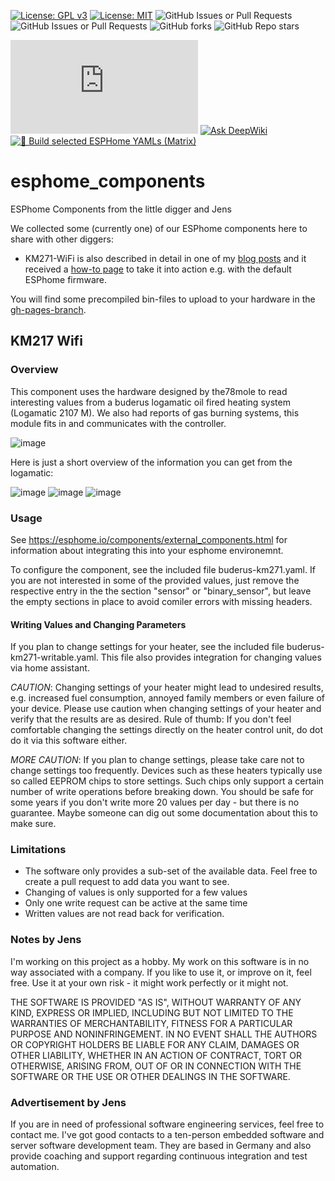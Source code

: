 [![License: GPL v3](https://img.shields.io/badge/License-GPLv3-blue.svg)](https://www.gnu.org/licenses/gpl-3.0)
[![License: MIT](https://img.shields.io/badge/License-MIT-yellow.svg)](https://opensource.org/licenses/MIT)
![GitHub Issues or Pull Requests](https://img.shields.io/github/issues/the78mole/esphome_components)
![GitHub Issues or Pull Requests](https://img.shields.io/github/issues-pr/the78mole/esphome_components)
![GitHub forks](https://img.shields.io/github/forks/the78mole/esphome_components)
![GitHub Repo stars](https://img.shields.io/github/stars/the78mole/esphome_components)

![Matrix](https://img.shields.io/matrix/molesblog%3Amatrix.org)
[![Ask DeepWiki](https://deepwiki.com/badge.svg)](https://deepwiki.com/the78mole/esphome_components)
[![🧪 Build selected ESPHome YAMLs (Matrix)](https://github.com/the78mole/esphome_components/actions/workflows/build-matrix.yml/badge.svg)](https://github.com/the78mole/esphome_components/actions/workflows/build-matrix.yml)


# esphome_components
ESPhome Components from the little digger and Jens

We collected some (currently one) of our ESPhome components here to share with other diggers:

- KM271-WiFi is also described in detail in one of my [blog posts](https://the78mole.de/reverse-engineering-the-buderus-km217/) and it received a [how-to page](https://the78mole.de/projects/km271-wifi-howto/) to take it into action e.g. with the default ESPhome firmware.

You will find some precompiled bin-files to upload to your hardware in the [gh-pages-branch](https://github.com/the78mole/esphome_components/tree/gh-pages).

## KM217 Wifi

### Overview
This component uses the hardware designed by the78mole to read interesting values from a buderus logamatic oil fired heating system (Logamatic 2107 M). We also had reports of gas burning systems, this module fits in and communicates with the controller. 

![image](components/km271_wifi/IMG/Buderus-KM217-Clone_0.0.5.jpg)

Here is just a short overview of the information you can get from the logamatic:

 ![image](images/home-assistant-values.png)
 ![image](images/home-assistant-values-2.png)
 ![image](images/home-assistant-values-3.png)


 
### Usage
See https://esphome.io/components/external_components.html for information about integrating this into your esphome environemnt.

To configure the component, see the included file buderus-km271.yaml.
If you are not interested in some of the provided values, just remove the respective entry in the the section "sensor" or "binary_sensor", but leave the empty sections in place to avoid comiler errors with missing headers.

#### Writing Values and Changing Parameters 
If you plan to change settings for your heater, see the included file buderus-km271-writable.yaml. This file also provides integration for changing values via home assistant.

*CAUTION*: 
Changing settings of your heater might lead to undesired results, e.g. increased fuel consumption, annoyed family members or even failure of your device.
Please use caution when changing settings of your heater and verify that the results are as desired. Rule of thumb: If you don't feel comfortable changing the settings directly on the heater control unit,
do dot do it via this software either.

*MORE CAUTION*: 
If you plan to change settings, please take care not to change settings too
frequently. Devices such as these heaters typically use so called EEPROM chips to store settings. Such chips only support a certain number of write operations before breaking down.
You should be safe for some years if you don't write more 20 values per day - but there is no guarantee. Maybe someone can dig out some documentation about this to make sure.

### Limitations
   * The software only provides a sub-set of the available data. Feel free to create a pull request to add data you want to see.
   * Changing of values is only supported for a few values
   * Only one write request can be active at the same time
   * Written values are not read back for verification.

### Notes by Jens
I'm working on this project as a hobby. My work on this software is in no way associated with a company. If you like to use it, or improve on it, feel free.
Use it at your own risk - it might work perfectly or it might not.
 
THE SOFTWARE IS PROVIDED "AS IS", WITHOUT WARRANTY OF ANY KIND, EXPRESS OR IMPLIED, INCLUDING BUT NOT LIMITED TO THE WARRANTIES OF MERCHANTABILITY, FITNESS FOR A PARTICULAR PURPOSE AND NONINFRINGEMENT. IN NO EVENT SHALL THE AUTHORS OR COPYRIGHT HOLDERS BE LIABLE FOR ANY CLAIM, DAMAGES OR OTHER LIABILITY, WHETHER IN AN ACTION OF CONTRACT, TORT OR OTHERWISE, ARISING FROM, OUT OF OR IN CONNECTION WITH THE SOFTWARE OR THE USE OR OTHER DEALINGS IN THE SOFTWARE.

### Advertisement by Jens
If you are in need of professional software engineering services, feel free to contact me. I've got good contacts to a ten-person embedded software and server software development team.
They are based in Germany and also provide coaching and support regarding continuous integration and test automation.
